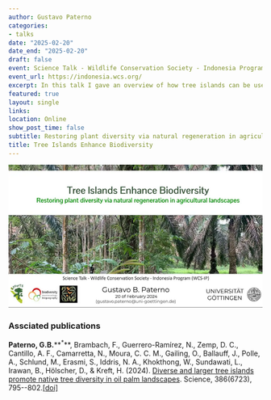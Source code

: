 ```yaml
---
author: Gustavo Paterno
categories:
- talks
date: "2025-02-20"
date_end: "2025-02-20"
draft: false
event: Science Talk - Wildlife Conservation Society - Indonesia Program (WCS-IP)
event_url: https://indonesia.wcs.org/
excerpt: In this talk I gave an overview of how tree islands can be used to restore plant diversity in agro-cultural landscapes.
featured: true
layout: single
links:
location: Online
show_post_time: false
subtitle: Restoring plant diversity via natural regeneration in agricultural landscapes
title: Tree Islands Enhance Biodiversity
---
```


![](featured.png)

### Assciated publications

**Paterno, G.B.**</u>\*\*<sup>\*</sup>\*\*, Brambach, F., Guerrero-Ramírez, N., Zemp, D. C., Cantillo, A. F., Camarretta, N., Moura, C. C. M., Gailing, O., Ballauff, J., Polle, A., Schlund, M., Erasmi, S., Iddris, N. A., Khokthong, W., Sundawati, L., Irawan, B., Hölscher, D., & Kreft, H. (2024). [Diverse and larger tree islands promote native tree diversity in oil palm landscapes](/publication/2024-paterno/). Science, 386(6723), 795--802.[\[doi\]](https://doi.org/10.1126/science.ado1629)

